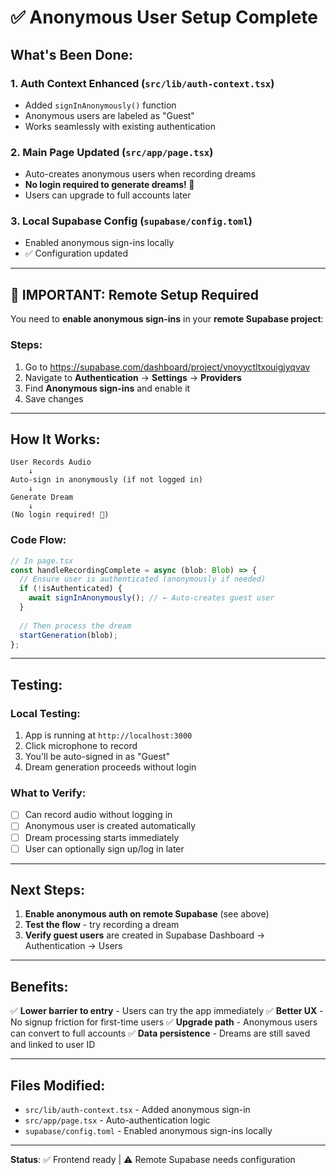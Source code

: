 # ✅ Anonymous User Setup Complete

## What's Been Done:

### 1. **Auth Context Enhanced** (`src/lib/auth-context.tsx`)
- Added `signInAnonymously()` function
- Anonymous users are labeled as "Guest"
- Works seamlessly with existing authentication

### 2. **Main Page Updated** (`src/app/page.tsx`)
- Auto-creates anonymous users when recording dreams
- **No login required to generate dreams! 🎉**
- Users can upgrade to full accounts later

### 3. **Local Supabase Config** (`supabase/config.toml`)
- Enabled anonymous sign-ins locally
- ✅ Configuration updated

---

## 🚨 IMPORTANT: Remote Setup Required

You need to **enable anonymous sign-ins** in your **remote Supabase project**:

### Steps:
1. Go to https://supabase.com/dashboard/project/vnoyyctltxouigjyqvav
2. Navigate to **Authentication** → **Settings** → **Providers**
3. Find **Anonymous sign-ins** and enable it
4. Save changes

---

## How It Works:

```
User Records Audio
    ↓
Auto-sign in anonymously (if not logged in)
    ↓
Generate Dream
    ↓
(No login required! 🎉)
```

### Code Flow:
```typescript
// In page.tsx
const handleRecordingComplete = async (blob: Blob) => {
  // Ensure user is authenticated (anonymously if needed)
  if (!isAuthenticated) {
    await signInAnonymously(); // ← Auto-creates guest user
  }
  
  // Then process the dream
  startGeneration(blob);
};
```

---

## Testing:

### Local Testing:
1. App is running at `http://localhost:3000`
2. Click microphone to record
3. You'll be auto-signed in as "Guest"
4. Dream generation proceeds without login

### What to Verify:
- [ ] Can record audio without logging in
- [ ] Anonymous user is created automatically
- [ ] Dream processing starts immediately
- [ ] User can optionally sign up/log in later

---

## Next Steps:

1. **Enable anonymous auth on remote Supabase** (see above)
2. **Test the flow** - try recording a dream
3. **Verify guest users** are created in Supabase Dashboard → Authentication → Users

---

## Benefits:

✅ **Lower barrier to entry** - Users can try the app immediately
✅ **Better UX** - No signup friction for first-time users
✅ **Upgrade path** - Anonymous users can convert to full accounts
✅ **Data persistence** - Dreams are still saved and linked to user ID

---

## Files Modified:

- `src/lib/auth-context.tsx` - Added anonymous sign-in
- `src/app/page.tsx` - Auto-authentication logic
- `supabase/config.toml` - Enabled anonymous sign-ins locally

---

**Status**: ✅ Frontend ready | ⚠️ Remote Supabase needs configuration


